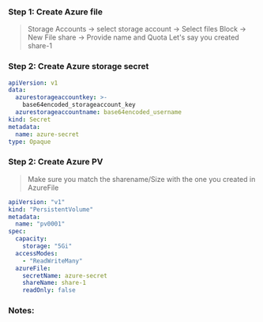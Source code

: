 

### Step 1:  Create Azure file     
> Storage Accounts -> select storage account -> Select files Block ->  New File share -> Provide name and Quota
Let's say you created share-1

### Step 2:  Create Azure storage secret
> 
```yml
apiVersion: v1
data:
  azurestorageaccountkey: >-
    base64encoded_storageaccount_key
  azurestorageaccountname: base64encoded_username
kind: Secret
metadata:
  name: azure-secret
type: Opaque
```


### Step 2:  Create Azure PV
> Make sure you match the sharename/Size with the one you created in AzureFile

```yml
apiVersion: "v1"
kind: "PersistentVolume"
metadata:
  name: "pv0001" 
spec:
  capacity:
    storage: "5Gi" 
  accessModes:
    - "ReadWriteMany"
  azureFile: 
    secretName: azure-secret 
    shareName: share-1 
    readOnly: false 
 ```
 
 ### Notes:
 
